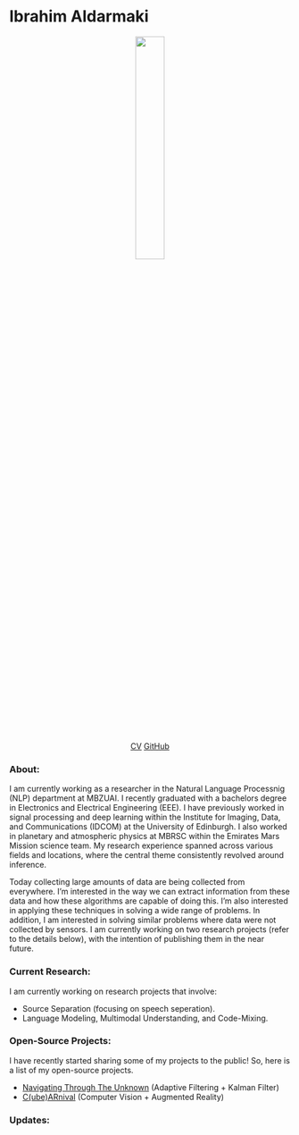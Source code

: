 # Ibrahim Aldarmaki

[//]: #![fake_cameraman](https://github.com/i-aldarmaki/personal_website/assets/139388233/7a287150-afc5-4601-ab8e-f75b1be9687b?classes=float-right)
[//]:<p align="center" width="100%" border-radius="200px">
[//]:    <img width="32%" src="https://github.com/i-aldarmaki/personal_website/assets/139388233/7a287150-afc5-4601-ab8e-f75b1be9687b"> 
[//]:</p>

[//]: #![personal_picture](https://github.com/i-aldarmaki/personal_website/assets/139388233/69a3f45f-b241-4fc1-9c10-9d0b9e8c809f)
[//]:#![transparent_picture](https://github.com/i-aldarmaki/personal_website/assets/139388233/578ae050-a75a-4e30-b461-1c596d8584a2)

[//]:#!kjhk[CV](https://drive.google.com/file/d/160MjWzBS4SaKJrNdwSVgc25cqbVzJ8jP/view?usp=drive_link)[GitHub](https://github.com/i-aldarmaki)


<p align="center" width="100%" border-radius="200px">
    <img width="32%" src="https://github.com/i-aldarmaki/personal_website/assets/139388233/578ae050-a75a-4e30-b461-1c596d8584a2"> 
</p>

<p align="center" width="100%" border-radius="200px">
    <a href="https://drive.google.com/file/d/160MjWzBS4SaKJrNdwSVgc25cqbVzJ8jP/view?usp=drive_link">CV</a>
    <a href="https://github.com/i-aldarmaki">GitHub</a>
</p>


### About:
I am currently working as a researcher in the Natural Language Processnig (NLP) department at MBZUAI. I recently graduated with a bachelors degree in Electronics and Electrical Engineering (EEE). I have previously worked in signal processing and deep learning within the Institute for Imaging, Data, and Communications (IDCOM) at the University of Edinburgh. I also worked in planetary and atmospheric physics at MBRSC within the Emirates Mars Mission science team. My research experience spanned across various fields and locations, where the central theme consistently revolved around inference.


Today collecting large amounts of data are being collected from everywhere. I’m interested in the way we can extract information from these data and how these algorithms are capable of doing this. I’m also interested in applying these techniques in solving a wide range of problems. In addition, I am interested in solving similar problems where data were not collected by sensors. I am currently working on two research projects (refer to the details below), with the intention of publishing them in the near future. 

### Current Research:
I am currently working on research projects that involve:
* Source Separation (focusing on speech seperation).
* Language Modeling, Multimodal Understanding, and Code-Mixing.

### Open-Source Projects:
I have recently started sharing some of my projects to the public! So, here is a list of my open-source projects.
* [Navigating Through The Unknown](https://github.com/i-aldarmaki/Navigating-Through-the-Unknown) (Adaptive Filtering + Kalman Filter)
* [C(ube)ARnival](https://github.com/i-aldarmaki/CubeARnival) (Computer Vision + Augmented Reality)


### Updates:

